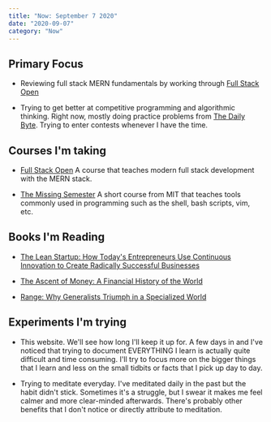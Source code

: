 ```yaml
---
title: "Now: September 7 2020"
date: "2020-09-07"
category: "Now"
---
```


## Primary Focus

- Reviewing full stack MERN fundamentals by working through [Full Stack Open](https://fullstackopen.com/en)

- Trying to get better at competitive programming and algorithmic thinking. Right now, mostly doing practice problems from [The Daily Byte](https://thedailybyte.dev/). Trying to enter contests whenever I have the time.

## Courses I'm taking

- [Full Stack Open](https://fullstackopen.com/en)
  A course that teaches modern full stack development with the MERN stack.

- [The Missing Semester](https://missing.csail.mit.edu/)
  A short course from MIT that teaches tools commonly used in programming such as the shell, bash scripts, vim, etc.

## Books I'm Reading

- [The Lean Startup: How Today's Entrepreneurs Use Continuous Innovation to Create Radically Successful Businesses](https://www.goodreads.com/book/show/10127019-the-lean-startup)

- [The Ascent of Money: A Financial History of the World](https://www.goodreads.com/book/show/2714607-the-ascent-of-money)

- [Range: Why Generalists Triumph in a Specialized World](https://www.goodreads.com/book/show/41795733-range)

## Experiments I'm trying

- This website. We'll see how long I'll keep it up for. A few days in and I've noticed that trying to document EVERYTHING I learn is actually quite difficult and time consuming. I'll try to focus more on the bigger things that I learn and less on the small tidbits or facts that I pick up day to day.

- Trying to meditate everyday. I've meditated daily in the past but the habit didn't stick. Sometimes it's a struggle, but I swear it makes me feel calmer and more clear-minded afterwards. There's probably other benefits that I don't notice or directly attribute to meditation.
